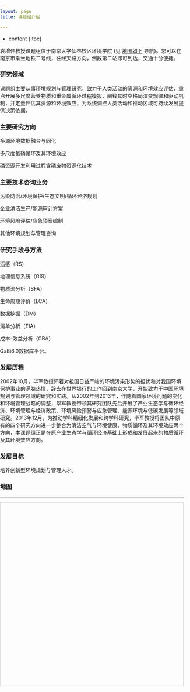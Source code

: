 ```yaml
---
layout: page
title: 课题组介绍

---
```

* content
{:toc}

袁增伟教授课题组位于南京大学仙林校区环境学院 (见 <a href="#map"
class="page-scroll">地图如下</a> 导航)。您可以在南京市乘坐地铁二号线，往经天路方向，倒数第二站即可到达，交通十分便捷。


### 研究领域

课题组主要从事环境规划与管理研究，致力于人类活动的资源和环境效应评估，重点开展多尺度营养物质和重金属循环过程模拟，阐释其时空格局演变规律和驱动机制，并定量评估其资源和环境效应，为系统调控人类活动和推动区域可持续发展提供决策依据。

### 主要研究方向

多源环境数据融合与同化

多尺度氮磷循环及其环境效应

磷资源开发利用过程含磷废物资源化技术

### 主要技术咨询业务

污染防治/环境保护/生态文明/循环经济规划

企业清洁生产/能源审计方案

环境风险评估/应急预案编制

其他环境规划与管理咨询

### 研究手段与方法

遥感（RS）

地理信息系统（GIS）

物质流分析（SFA）

生命周期评价（LCA）

数据挖掘（DM）

清单分析（EIA）

成本-效益分析（CBA）

GaBi6.0数据库平台。

### 发展历程

2002年10月，毕军教授怀着对祖国日益严峻的环境污染形势的担忧和对我国环境保护事业的满腔热情，辞去在世界银行的工作回到南京大学，开始致力于中国环境规划与管理领域的研究和实践。从2002年到2013年，伴随着国家环境问题的变化和环境管理战略的调整，毕军教授带领其研究团队先后开展了产业生态学与循环经济、环境管理与经济政策、环境风险预警与应急管理、能源环境与低碳发展等领域研究。2013年12月，为推动学科精细化发展和跨学科研究，毕军教授将团队中原有的四个研究方向进一步整合为清洁空气与环境健康、物质循环及其环境效应两个方向，本课题组正是在原产业生态学与循环经济基础上形成和发展起来的物质循环及其环境效应方向。

### 发展目标

培养创新型环境规划与管理人才。

### 地图
---
<!--引用百度地图API-->


<section id="map" class="map">
</section>
<!--DOCTYPE html PUBLIC "-//W3C//DTD XHTML 1.0 Transitional//EN" "http://www.w3.org/TR/xhtml1/DTD/xhtml1-transitional.dtd"-->
<html xmlns="http://www.w3.org/1999/xhtml">
<head>
<meta http-equiv="Content-Type" content="text/html; charset=gb2312" />
<meta name="keywords" content="百度地图,百度地图API，百度地图自定义工具，百度地图所见即所得工具" />
<meta name="description" content="百度地图API自定义地图，帮助用户在可视化操作下生成百度地图" />
<title>百度地图API自定义地图</title>
<!--引用百度地图API-->
<style type="text/css">
    html,body{margin:0;padding:0;}
    .iw_poi_title {color:#CC5522;font-size:14px;font-weight:bold;overflow:hidden;padding-right:13px;white-space:nowrap}
    .iw_poi_content {font:12px arial,sans-serif;overflow:visible;padding-top:4px;white-space:-moz-pre-wrap;word-wrap:break-word}
</style>
<script type="text/javascript" src="http://api.map.baidu.com/api?key=&v=1.1&services=true"></script>
</head>

<body>
  <!--百度地图容器-->
  <div style="width:100%px;height:500px;border:#ccc solid 1px;" id="dituContent"></div>
</body>
<script type="text/javascript">
    //创建和初始化地图函数：
    function initMap(){
        createMap();//创建地图
        setMapEvent();//设置地图事件
        addMapControl();//向地图添加控件
        addMarker();//向地图中添加marker
    }

    //创建地图函数：
    function createMap(){
        var map = new BMap.Map("dituContent");//在百度地图容器中创建一个地图
        var point = new BMap.Point(118.960012,32.123218);//定义一个中心点坐标
        map.centerAndZoom(point,18);//设定地图的中心点和坐标并将地图显示在地图容器中
        window.map = map;//将map变量存储在全局
    }

    //地图事件设置函数：
    function setMapEvent(){
        map.enableDragging();//启用地图拖拽事件，默认启用(可不写)
        map.enableScrollWheelZoom();//启用地图滚轮放大缩小
        map.enableDoubleClickZoom();//启用鼠标双击放大，默认启用(可不写)
        map.enableKeyboard();//启用键盘上下左右键移动地图
    }

    //地图控件添加函数：
    function addMapControl(){
        //向地图中添加缩放控件
	var ctrl_nav = new BMap.NavigationControl({anchor:BMAP_ANCHOR_TOP_LEFT,type:BMAP_NAVIGATION_CONTROL_LARGE});
	map.addControl(ctrl_nav);
                //向地图中添加比例尺控件
	var ctrl_sca = new BMap.ScaleControl({anchor:BMAP_ANCHOR_BOTTOM_LEFT});
	map.addControl(ctrl_sca);
    }

    //标注点数组
    var markerArr = [{title:"环境学院",content:"南京大学仙林校区",point:"118.960016|32.123409",isOpen:0,icon:{w:23,h:25,l:46,t:21,x:9,lb:12}}
		 ];
    //创建marker
    function addMarker(){
        for(var i=0;i<markerArr.length;i++){
            var json = markerArr[i];
            var p0 = json.point.split("|")[0];
            var p1 = json.point.split("|")[1];
            var point = new BMap.Point(p0,p1);
			var iconImg = createIcon(json.icon);
            var marker = new BMap.Marker(point,{icon:iconImg});
			var iw = createInfoWindow(i);
			var label = new BMap.Label(json.title,{"offset":new BMap.Size(json.icon.lb-json.icon.x+10,-20)});
			marker.setLabel(label);
            map.addOverlay(marker);
            label.setStyle({
                        borderColor:"#808080",
                        color:"#333",
                        cursor:"pointer"
            });

			(function(){
				var index = i;
				var _iw = createInfoWindow(i);
				var _marker = marker;
				_marker.addEventListener("click",function(){
				    this.openInfoWindow(_iw);
			    });
			    _iw.addEventListener("open",function(){
				    _marker.getLabel().hide();
			    })
			    _iw.addEventListener("close",function(){
				    _marker.getLabel().show();
			    })
				label.addEventListener("click",function(){
				    _marker.openInfoWindow(_iw);
			    })
				if(!!json.isOpen){
					label.hide();
					_marker.openInfoWindow(_iw);
				}
			})()
        }
    }
    //创建InfoWindow
    function createInfoWindow(i){
        var json = markerArr[i];
        var iw = new BMap.InfoWindow("<b class='iw_poi_title' title='" + json.title + "'>" + json.title + "</b><div class='iw_poi_content'>"+json.content+"</div>");
        return iw;
    }
    //创建一个Icon
    function createIcon(json){
        var icon = new BMap.Icon("http://app.baidu.com/map/images/us_mk_icon.png", new BMap.Size(json.w,json.h),{imageOffset: new BMap.Size(-json.l,-json.t),infoWindowOffset:new BMap.Size(json.lb+5,1),offset:new BMap.Size(json.x,json.h)})
        return icon;
    }

    initMap();//创建和初始化地图
</script>
</html>

